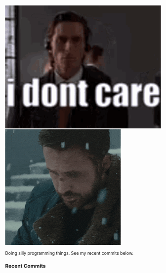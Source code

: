 ![](https://github.com/yafyx/yafyx/blob/main/gif/idc.gif)
![](https://github.com/yafyx/yafyx/blob/main/gif/sadgosling.gif)

Doing silly programming things. See my recent commits below.

### Recent Commits

<!-- recent_commits starts -->
<!-- recent_commits ends -->
